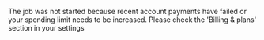 
The job was not started because recent account payments have failed or your spending limit needs to be increased. Please check the 'Billing & plans' section in your settings
